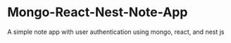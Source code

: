 # Mongo-React-Nest-Note-App
A simple note app with user authentication using mongo, react, and nest js
